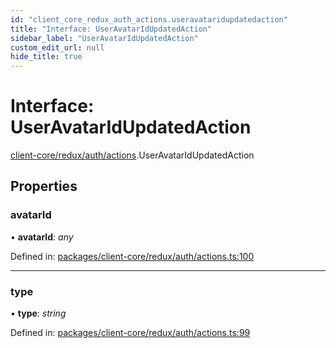 ```yaml
---
id: "client_core_redux_auth_actions.useravataridupdatedaction"
title: "Interface: UserAvatarIdUpdatedAction"
sidebar_label: "UserAvatarIdUpdatedAction"
custom_edit_url: null
hide_title: true
---
```


# Interface: UserAvatarIdUpdatedAction

[client-core/redux/auth/actions](../modules/client_core_redux_auth_actions.md).UserAvatarIdUpdatedAction

## Properties

### avatarId

• **avatarId**: *any*

Defined in: [packages/client-core/redux/auth/actions.ts:100](https://github.com/xr3ngine/xr3ngine/blob/5a0f83ed8/packages/client-core/redux/auth/actions.ts#L100)

___

### type

• **type**: *string*

Defined in: [packages/client-core/redux/auth/actions.ts:99](https://github.com/xr3ngine/xr3ngine/blob/5a0f83ed8/packages/client-core/redux/auth/actions.ts#L99)
